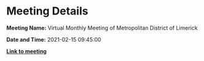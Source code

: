 # Meeting Details

**Meeting Name:** Virtual Monthly Meeting of Metropolitan District of Limerick

**Date and Time:** 2021-02-15 09:45:00

**<a href="https://www.limerick.ie/council/whats-on/monthly-meeting-metropolitan-district-limerick-70" target="_blank">Link to meeting</a>**
